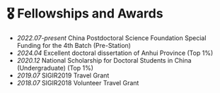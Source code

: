 # 🎖 Fellowships and Awards
- *2022.07-present* China Postdoctoral Science Foundation Special Funding for the 4th Batch (Pre-Station)
- *2024.04* Excellent doctoral dissertation of Anhui Province (Top 1%)
- *2020.12* National Scholarship for Doctoral Students in China (Undergraduate) (Top 1%)
- *2019.07* SIGIR2019 Travel Grant
- *2018.07* SIGIR2018 Volunteer Travel Grant
